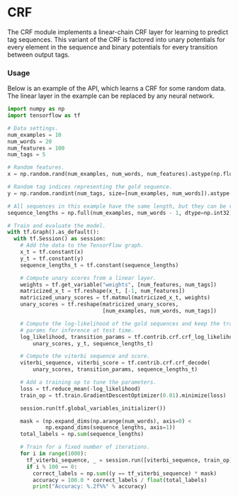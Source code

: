 # CRF

The CRF module implements a linear-chain CRF layer for learning to predict tag sequences. This variant of the CRF is factored into unary potentials for every element in the sequence and binary potentials for every transition between output tags.

### Usage

Below is an example of the API, which learns a CRF for some random data. The linear layer in the example can be replaced by any neural network.


```python
import numpy as np
import tensorflow as tf

# Data settings.
num_examples = 10
num_words = 20
num_features = 100
num_tags = 5

# Random features.
x = np.random.rand(num_examples, num_words, num_features).astype(np.float32)

# Random tag indices representing the gold sequence.
y = np.random.randint(num_tags, size=[num_examples, num_words]).astype(np.int32)

# All sequences in this example have the same length, but they can be variable in a real model.
sequence_lengths = np.full(num_examples, num_words - 1, dtype=np.int32)

# Train and evaluate the model.
with tf.Graph().as_default():
  with tf.Session() as session:
    # Add the data to the TensorFlow graph.
    x_t = tf.constant(x)
    y_t = tf.constant(y)
    sequence_lengths_t = tf.constant(sequence_lengths)

    # Compute unary scores from a linear layer.
    weights = tf.get_variable("weights", [num_features, num_tags])
    matricized_x_t = tf.reshape(x_t, [-1, num_features])
    matricized_unary_scores = tf.matmul(matricized_x_t, weights)
    unary_scores = tf.reshape(matricized_unary_scores,
                              [num_examples, num_words, num_tags])

    # Compute the log-likelihood of the gold sequences and keep the transition
    # params for inference at test time.
    log_likelihood, transition_params = tf.contrib.crf.crf_log_likelihood(
        unary_scores, y_t, sequence_lengths_t)

    # Compute the viterbi sequence and score.
    viterbi_sequence, viterbi_score = tf.contrib.crf.crf_decode(
        unary_scores, transition_params, sequence_lengths_t)

    # Add a training op to tune the parameters.
    loss = tf.reduce_mean(-log_likelihood)
    train_op = tf.train.GradientDescentOptimizer(0.01).minimize(loss)

    session.run(tf.global_variables_initializer())

    mask = (np.expand_dims(np.arange(num_words), axis=0) <
            np.expand_dims(sequence_lengths, axis=1))
    total_labels = np.sum(sequence_lengths)

    # Train for a fixed number of iterations.
    for i in range(1000):
      tf_viterbi_sequence, _ = session.run([viterbi_sequence, train_op])
      if i % 100 == 0:
        correct_labels = np.sum((y == tf_viterbi_sequence) * mask)
        accuracy = 100.0 * correct_labels / float(total_labels)
        print("Accuracy: %.2f%%" % accuracy)
```
